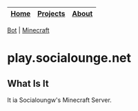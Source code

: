 [Home](/) | [Projects](/projects) | [About](/about)
|:--:|:--:|:--:|

[Bot](/socialounge/bot) | [Minecraft](/socialounge/minecraft)

# play.socialounge.net

## What Is It
It ia Socialoungw's Minecraft Server.
